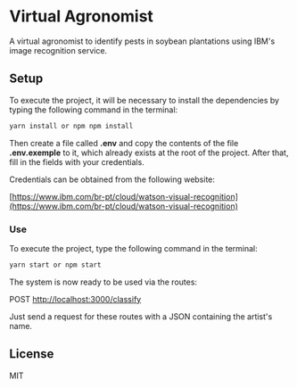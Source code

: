 # Virtual Agronomist

A virtual agronomist to identify pests in soybean plantations using IBM's image recognition service.

## Setup

To execute the project, it will be necessary to install the dependencies by typing the following command in the terminal:

```bash
yarn install or npm npm install
```

Then create a file called **.env** and copy the contents of the file **.env.exemple** to it, which already exists at the root of the project. After that, fill in the fields with your credentials.

Credentials can be obtained from the following website:

[https://www.ibm.com/br-pt/cloud/watson-visual-recognition](https://www.ibm.com/br-pt/cloud/watson-visual-recognition)

### Use

To execute the project, type the following command in the terminal:

```bash
yarn start or npm start
```

The system is now ready to be used via the routes:

POST [http://localhost:3000/classify](http://localhost:3000/classify)

Just send a request for these routes with a JSON containing the artist's name.

## License

MIT